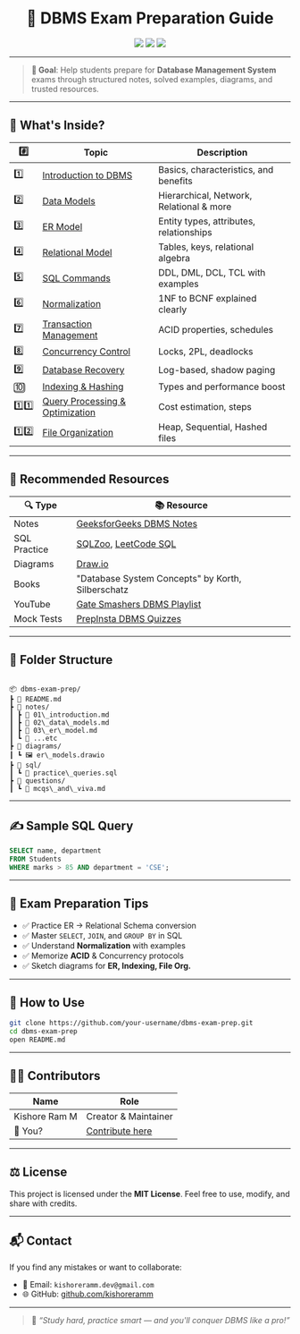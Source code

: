 <h1 align="center">📘 DBMS Exam Preparation Guide</h1>

<p align="center">
  <img src="https://img.shields.io/badge/Subject-DBMS-blue?style=flat-square">
  <img src="https://img.shields.io/badge/Level-University-green?style=flat-square">
  <img src="https://img.shields.io/badge/License-MIT-lightgrey?style=flat-square">
</p>

---

> **🎯 Goal**: Help students prepare for **Database Management System** exams through structured notes, solved examples, diagrams, and trusted resources.

---

## 🧠 What's Inside?

| #️⃣ | Topic | Description |
|----|-------|-------------|
| 1️⃣ | [Introduction to DBMS](#1-introduction-to-dbms) | Basics, characteristics, and benefits |
| 2️⃣ | [Data Models](#2-data-models) | Hierarchical, Network, Relational & more |
| 3️⃣ | [ER Model](#3-er-entity-relationship-model) | Entity types, attributes, relationships |
| 4️⃣ | [Relational Model](#4-relational-model) | Tables, keys, relational algebra |
| 5️⃣ | [SQL Commands](#5-sql-structured-query-language) | DDL, DML, DCL, TCL with examples |
| 6️⃣ | [Normalization](#6-normalization) | 1NF to BCNF explained clearly |
| 7️⃣ | [Transaction Management](#7-transaction-management) | ACID properties, schedules |
| 8️⃣ | [Concurrency Control](#8-concurrency-control) | Locks, 2PL, deadlocks |
| 9️⃣ | [Database Recovery](#9-database-recovery) | Log-based, shadow paging |
| 🔟 | [Indexing & Hashing](#10-indexing--hashing) | Types and performance boost |
| 1️⃣1️⃣ | [Query Processing & Optimization](#11-query-processing--optimization) | Cost estimation, steps |
| 1️⃣2️⃣ | [File Organization](#12-file-organization) | Heap, Sequential, Hashed files |

---

## 🔗 Recommended Resources

| 🔍 Type | 📚 Resource |
|--------|-------------|
| Notes | [GeeksforGeeks DBMS Notes](https://www.geeksforgeeks.org/dbms/) |
| SQL Practice | [SQLZoo](https://sqlzoo.net/), [LeetCode SQL](https://leetcode.com/problemset/database/) |
| Diagrams | [Draw.io](https://app.diagrams.net/) |
| Books | "Database System Concepts" by Korth, Silberschatz |
| YouTube | [Gate Smashers DBMS Playlist](https://www.youtube.com/playlist?list=PLmXKhU9FNesQJg3IuOuAa45k3zC2LJErR) |
| Mock Tests | [PrepInsta DBMS Quizzes](https://prepinsta.com/dbms/) |

---

## 📁 Folder Structure

```

📦 dbms-exam-prep/
┣ 📜 README.md
┣ 📁 notes/
┃ ┣ 📄 01\_introduction.md
┃ ┣ 📄 02\_data\_models.md
┃ ┣ 📄 03\_er\_model.md
┃ ┗ 📄 ...etc
┣ 📁 diagrams/
┃ ┗ 🖼️ er\_models.drawio
┣ 📁 sql/
┃ ┗ 📄 practice\_queries.sql
┣ 📁 questions/
┃ ┗ 📄 mcqs\_and\_viva.md

````

---

## ✍️ Sample SQL Query

```sql
SELECT name, department
FROM Students
WHERE marks > 85 AND department = 'CSE';
````

---

## 📌 Exam Preparation Tips

* ✅ Practice ER → Relational Schema conversion
* ✅ Master `SELECT`, `JOIN`, and `GROUP BY` in SQL
* ✅ Understand **Normalization** with examples
* ✅ Memorize **ACID** & Concurrency protocols
* ✅ Sketch diagrams for **ER, Indexing, File Org.**

---

## 🚀 How to Use

```bash
git clone https://github.com/your-username/dbms-exam-prep.git
cd dbms-exam-prep
open README.md
```

---

## 👨‍💻 Contributors

| Name          | Role                                                                     |
| ------------- | ------------------------------------------------------------------------ |
| Kishore Ram M | Creator & Maintainer                                                     |
| 🙋 You?       | [Contribute here](https://github.com/your-username/dbms-exam-prep/pulls) |

---

## ⚖️ License

This project is licensed under the **MIT License**.
Feel free to use, modify, and share with credits.

---

## 📬 Contact

If you find any mistakes or want to collaborate:

* 📧 Email: `kishoreramm.dev@gmail.com`
* 🌐 GitHub: [github.com/kishoreramm](https://github.com/kishoreramm)

---

> 🧡 *“Study hard, practice smart — and you'll conquer DBMS like a pro!”*
